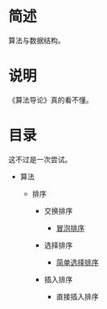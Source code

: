 # 简述

算法与数据结构。

# 说明

《算法导论》真的看不懂。

# 目录

这不过是一次尝试。

+ 算法

    + 排序

        + 交换排序

            + [冒泡排序](https://github.com/paoqi1997/Pits/blob/master/sort/bubblesort.h)

        + 选择排序

            + [简单选择排序](https://github.com/paoqi1997/Pits/blob/master/sort/selectsort.h)

        + 插入排序

            + 直接插入排序
